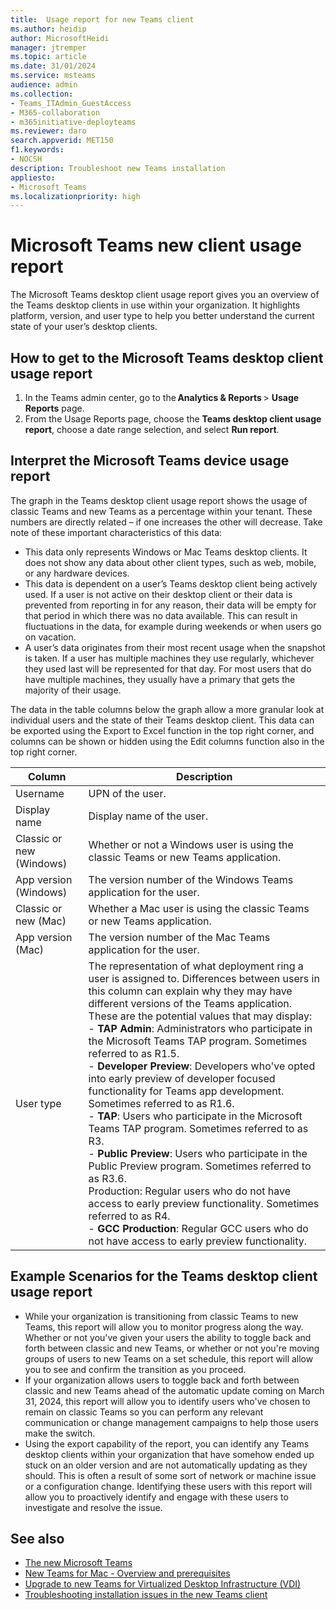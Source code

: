 ```yaml
---
title:  Usage report for new Teams client
ms.author: heidip
author: MicrosoftHeidi
manager: jtremper
ms.topic: article
ms.date: 31/01/2024
ms.service: msteams
audience: admin
ms.collection: 
- Teams_ITAdmin_GuestAccess
- M365-collaboration
- m365initiative-deployteams
ms.reviewer: daro
search.appverid: MET150
f1.keywords:
- NOCSH
description: Troubleshoot new Teams installation 
appliesto: 
- Microsoft Teams
ms.localizationpriority: high
---
```


# Microsoft Teams new client usage report

The Microsoft Teams desktop client usage report gives you an overview of the Teams desktop clients in use within your organization. It highlights platform, version, and user type to help you better understand the current state of your user’s desktop clients.

## How to get to the Microsoft Teams desktop client usage report

1. In the Teams admin center, go to the **Analytics & Reports** > **Usage Reports** page.
1. From the Usage Reports page, choose the **Teams desktop client usage report**, choose a date range selection, and select **Run report**.

## Interpret the Microsoft Teams device usage report

The graph in the Teams desktop client usage report shows the usage of classic Teams and new Teams as a percentage within your tenant. These numbers are directly related – if one increases the other will decrease. Take note of these important characteristics of this data:

- This data only represents Windows or Mac Teams desktop clients. It does not show any data about other client types, such as web, mobile, or any hardware devices.
- This data is dependent on a user’s Teams desktop client being actively used. If a user is not active on their desktop client or their data is prevented from reporting in for any reason, their data will be empty for that period in which there was no data available. This can result in fluctuations in the data, for example during weekends or when users go on vacation.
- A user’s data originates from their most recent usage when the snapshot is taken. If a user has multiple machines they use regularly, whichever they used last will be represented for that day. For most users that do have multiple machines, they usually have a primary that gets the majority of their usage.

The data in the table columns below the graph allow a more granular look at individual users and the state of their Teams desktop client. This data can be exported using the Export to Excel function in the top right corner, and columns can be shown or hidden using the Edit columns function also in the top right corner.

|Column                   |Description                                                                        |
|-------------------------|-----------------------------------------------------------------------------------|
|Username                 |UPN of the user.                                                                   |
|Display name             |Display name of the user.                                                          |
|Classic or new (Windows) |Whether or not a Windows user is using the classic Teams or new Teams application. |
|App version (Windows)    |The version number of the Windows Teams application for the user.                  |
|Classic or new (Mac)     |Whether a Mac user is using the classic Teams or new Teams application.            |
|App version (Mac)        |The version number of the Mac Teams application for the user.                      |
|User type                |The representation of what deployment ring a user is assigned to. Differences between users in this column can explain why they may have different versions of the Teams application. These are the potential values that may display: <br> - **TAP Admin**: Administrators who participate in the Microsoft Teams TAP program. Sometimes referred to as R1.5. <br> - **Developer Preview**: Developers who've opted into early preview of developer focused functionality for Teams app development. Sometimes referred to as R1.6. <br> - **TAP**: Users who participate in the Microsoft Teams TAP program. Sometimes referred to as R3. <br> - **Public Preview**: Users who participate in the Public Preview program. Sometimes referred to as R3.6. <br> Production: Regular users who do not have access to early preview functionality. Sometimes referred to as R4. <br> - **GCC Production**: Regular GCC users who do not have access to early preview functionality. |

## Example Scenarios for the Teams desktop client usage report

- While your organization is transitioning from classic Teams to new Teams, this report will allow you to monitor progress along the way. Whether or not you've given your users the ability to toggle back and forth between classic and new Teams, or whether or not you're moving groups of users to new Teams on a set schedule, this report will allow you to see and confirm the transition as you proceed.
- If your organization allows users to toggle back and forth between classic and new Teams ahead of the automatic update coming on March 31, 2024, this report will allow you to identify users who've chosen to remain on classic Teams so you can perform any relevant communication or change management campaigns to help those users make the switch.
- Using the export capability of the report, you can identify any Teams desktop clients within your organization that have somehow ended up stuck on an older version and are not automatically updating as they should. This is often a result of some sort of network or machine issue or a configuration change. Identifying these users with this report will allow you to proactively identify and engage with these users to investigate and resolve the issue.

## See also

- [The new Microsoft Teams](new-teams-desktop-admin.md)
- [New Teams for Mac - Overview and prerequisites](new-teams-mac-install-prerequisites.md)
- [Upgrade to new Teams for Virtualized Desktop Infrastructure (VDI)](new-teams-vdi-requirements-deploy.md)
- [Troubleshooting installation issues in the new Teams client](new-teams-troubleshooting-installation.md)
